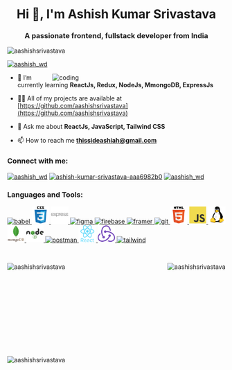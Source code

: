 <h1 align="center">Hi 👋, I'm Ashish Kumar Srivastava</h1>

<h3 align="center">A passionate frontend, fullstack developer from India</h3>
<p align="left"> <img src="https://komarev.com/ghpvc/?username=aashishsrivastava&label=Profile%20views&color=0e75b6&style=flat" alt="aashishsrivastava" /> </p>

<!-- 
<p align="left"> <a href="https://github.com/ryo-ma/github-profile-trophy"><img src="https://github-profile-trophy.vercel.app/?username=aashishsrivastava" alt="aashishsrivastava" /></a> </p>
-->
<p align="left"> <a href="https://twitter.com/aashish_wd" target="blank"><img src="https://img.shields.io/twitter/follow/aashish_wd?logo=twitter&style=for-the-badge" alt="aashish_wd" /></a> </p>

<img align="right" alt="coding" width="400" src="https://static.wixstatic.com/media/956618_51d1e9108a804a1f8b23e913e61ab78e~mv2.gif">

- 🌱 I’m currently learning **ReactJs, Redux, NodeJs, MmongoDB, ExpressJs**

- 👨‍💻 All of my projects are available at [https://github.com/aashishsrivastava](https://github.com/aashishsrivastava)

- 💬 Ask me about **ReactJs, JavaScript, Tailwind CSS**

- 📫 How to reach me **thissideashiah@gmail.com**

<h3 align="left">Connect with me:</h3> 
<p align="left">
<a href="https://twitter.com/aashish_wd" target="blank"><img align="center" src="https://raw.githubusercontent.com/rahuldkjain/github-profile-readme-generator/master/src/images/icons/Social/twitter.svg" alt="aashish_wd" height="30" width="40" /></a>
<a href="https://linkedin.com/in/ashish-kumar-srivastava-aaa6982b0" target="blank"><img align="center" src="https://raw.githubusercontent.com/rahuldkjain/github-profile-readme-generator/master/src/images/icons/Social/linked-in-alt.svg" alt="ashish-kumar-srivastava-aaa6982b0" height="30" width="40" /></a>
<a href="https://instagram.com/aashish_wd" target="blank"><img align="center" src="https://raw.githubusercontent.com/rahuldkjain/github-profile-readme-generator/master/src/images/icons/Social/instagram.svg" alt="aashish_wd" height="30" width="40" /></a>
</p>

<h3 align="left">Languages and Tools:</h3>
<p align="left"> <a href="https://babeljs.io/" target="_blank" rel="noreferrer"> <img src="https://www.vectorlogo.zone/logos/babeljs/babeljs-icon.svg" alt="babel" width="40" height="40"/> </a> <a href="https://www.w3schools.com/css/" target="_blank" rel="noreferrer"> <img src="https://raw.githubusercontent.com/devicons/devicon/master/icons/css3/css3-original-wordmark.svg" alt="css3" width="40" height="40"/> </a> <a href="https://expressjs.com" target="_blank" rel="noreferrer"> <img src="https://raw.githubusercontent.com/devicons/devicon/master/icons/express/express-original-wordmark.svg" alt="express" width="40" height="40"/> </a> <a href="https://www.figma.com/" target="_blank" rel="noreferrer"> <img src="https://www.vectorlogo.zone/logos/figma/figma-icon.svg" alt="figma" width="40" height="40"/> </a> <a href="https://firebase.google.com/" target="_blank" rel="noreferrer"> <img src="https://www.vectorlogo.zone/logos/firebase/firebase-icon.svg" alt="firebase" width="40" height="40"/> </a> <a href="https://www.framer.com/" target="_blank" rel="noreferrer"> <img src="https://www.vectorlogo.zone/logos/framer/framer-icon.svg" alt="framer" width="40" height="40"/> </a> <a href="https://git-scm.com/" target="_blank" rel="noreferrer"> <img src="https://www.vectorlogo.zone/logos/git-scm/git-scm-icon.svg" alt="git" width="40" height="40"/> </a> <a href="https://www.w3.org/html/" target="_blank" rel="noreferrer"> <img src="https://raw.githubusercontent.com/devicons/devicon/master/icons/html5/html5-original-wordmark.svg" alt="html5" width="40" height="40"/> </a> <a href="https://developer.mozilla.org/en-US/docs/Web/JavaScript" target="_blank" rel="noreferrer"> <img src="https://raw.githubusercontent.com/devicons/devicon/master/icons/javascript/javascript-original.svg" alt="javascript" width="40" height="40"/> </a> <a href="https://www.linux.org/" target="_blank" rel="noreferrer"> <img src="https://raw.githubusercontent.com/devicons/devicon/master/icons/linux/linux-original.svg" alt="linux" width="40" height="40"/> </a> <a href="https://www.mongodb.com/" target="_blank" rel="noreferrer"> <img src="https://raw.githubusercontent.com/devicons/devicon/master/icons/mongodb/mongodb-original-wordmark.svg" alt="mongodb" width="40" height="40"/> </a> <a href="https://nodejs.org" target="_blank" rel="noreferrer"> <img src="https://raw.githubusercontent.com/devicons/devicon/master/icons/nodejs/nodejs-original-wordmark.svg" alt="nodejs" width="40" height="40"/> </a> <a href="https://postman.com" target="_blank" rel="noreferrer"> <img src="https://www.vectorlogo.zone/logos/getpostman/getpostman-icon.svg" alt="postman" width="40" height="40"/> </a> <a href="https://reactjs.org/" target="_blank" rel="noreferrer"> <img src="https://raw.githubusercontent.com/devicons/devicon/master/icons/react/react-original-wordmark.svg" alt="react" width="40" height="40"/> </a> <a href="https://redux.js.org" target="_blank" rel="noreferrer"> <img src="https://raw.githubusercontent.com/devicons/devicon/master/icons/redux/redux-original.svg" alt="redux" width="40" height="40"/> </a> <a href="https://tailwindcss.com/" target="_blank" rel="noreferrer"> <img src="https://www.vectorlogo.zone/logos/tailwindcss/tailwindcss-icon.svg" alt="tailwind" width="40" height="40"/> </a> </p>
<br/>
<p><img align="left" src="https://github-readme-stats.vercel.app/api/top-langs?username=aashishsrivastava&show_icons=true&locale=en&layout=compact" alt="aashishsrivastava" /></p>
<p>&nbsp;<img align="right" src="https://github-readme-stats.vercel.app/api?username=aashishsrivastava&show_icons=true&locale=en" alt="aashishsrivastava" /></p>
<br/>
<br/>
<br/>
<br/>
<br/>
<br/>
<br/>
<br/>



<br/>
<br/>

<p><img align="left" src="https://github-readme-streak-stats.herokuapp.com/?user=aashishsrivastava&" alt="aashishsrivastava" /></p>

<!-- 
## Hi there 👋

**aashishsrivastava/aashishsrivastava** is a ✨ _special_ ✨ repository because its `README.md` (this file) appears on your GitHub profile.

Here are some ideas to get you started:

- 🔭 I’m currently working on ...
- 🌱 I’m currently learning ...
- 👯 I’m looking to collaborate on ...
- 🤔 I’m looking for help with ...
- 💬 Ask me about ...
- 📫 How to reach me: ...
- 😄 Pronouns: ...
- ⚡ Fun fact: ...
-->
